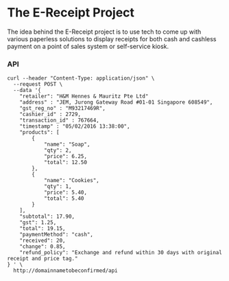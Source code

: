 # The E-Receipt Project 
The idea behind the E-Receipt project is to use tech to come up with various paperless solutions to display receipts for both cash and cashless payment on a point of sales system or self-service kiosk.

### API
```
curl --header "Content-Type: application/json" \
  --request POST \
  --data '{
    "retailer": "H&M Hennes & Mauritz Pte Ltd"
    "address" : "JEM, Jurong Gateway Road #01-01 Singapore 608549",
    "gst_reg_no" : "M93217469R",
    "cashier_id" : 2729,
    "transaction_id" : 767664,
    "timestamp" : "05/02/2016 13:38:00",
    "products": [
        {
            "name": "Soap", 
            "qty": 2, 
            "price": 6.25, 
            "total": 12.50
        },
        {
            "name": "Cookies", 
            "qty": 1, 
            "price": 5.40, 
            "total": 5.40
        }
    ],
    "subtotal": 17.90,
    "gst": 1.25,
    "total": 19.15,
    "paymentMethod": "cash",
    "received": 20,
    "change": 0.85,
    "refund_policy": "Exchange and refund within 30 days with original receipt and price tag."
} ' \
  http://domainnametobeconfirmed/api
```